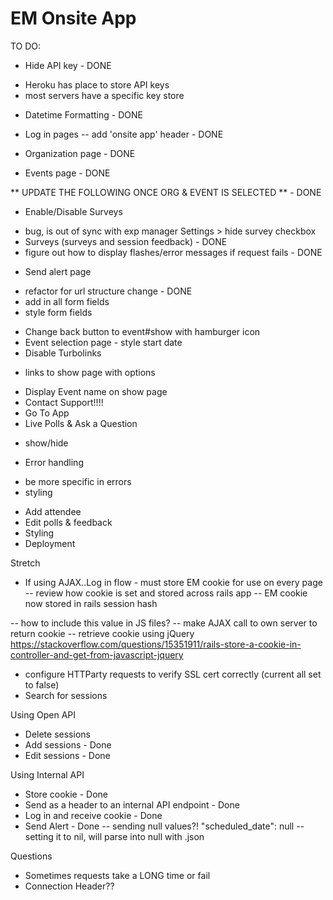 # EM Onsite App

TO DO:

* Hide API key - DONE
- Heroku has place to store API keys
- most servers have a specific key store
* Datetime Formatting - DONE

* Log in pages
-- add 'onsite app' header - DONE
* Organization page - DONE
* Events page - DONE

** UPDATE THE FOLLOWING ONCE ORG & EVENT IS SELECTED ** - DONE

* Enable/Disable Surveys
- bug, is out of sync with exp manager Settings > hide survey checkbox
- Surveys (surveys and session feedback) - DONE
- figure out how to display flashes/error messages if request fails - DONE

* Send alert page
- refactor for url structure change - DONE
- add in all form fields
- style form fields

* Change back button to event#show with hamburger icon
* Event selection page - style start date
* Disable Turbolinks
- links to show page with options
* Display Event name on show page
* Contact Support!!!!
* Go To App
* Live Polls & Ask a Question
- show/hide
* Error handling
- be more specific in errors
- styling
* Add attendee
* Edit polls & feedback
* Styling
* Deployment

Stretch
* If using AJAX..Log in flow - must store EM cookie for use on every page
-- review how cookie is set and stored across rails app
-- EM cookie now stored in rails session hash

-- how to include this value in JS files?
-- make AJAX call to own server to return cookie
-- retrieve cookie using jQuery
https://stackoverflow.com/questions/15351911/rails-store-a-cookie-in-controller-and-get-from-javascript-jquery
* configure HTTParty requests to verify SSL cert correctly
(current all set to false)
* Search for sessions

Using Open API
* Delete sessions
* Add sessions - Done
* Edit sessions - Done

Using Internal API
* Store cookie - Done
* Send as a header to an internal API endpoint - Done
* Log in and receive cookie - Done
* Send Alert - Done
-- sending null values?! "scheduled_date": null
-- setting it to nil, will parse into null with .json

Questions
* Sometimes requests take a LONG time or fail
* Connection Header??
